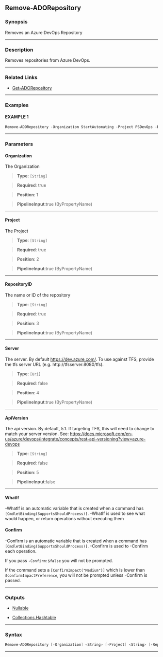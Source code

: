 Remove-ADORepository
--------------------
### Synopsis
Removes an Azure DevOps Repository

---
### Description

Removes repositories from Azure DevOps.

---
### Related Links
* [Get-ADORepository](Get-ADORepository.md)



---
### Examples
#### EXAMPLE 1
```PowerShell
Remove-ADORepository -Organization StartAutomating -Project PSDevOps -RepositoryID PSDevOps -WhatIf
```

---
### Parameters
#### **Organization**

The Organization



> **Type**: ```[String]```

> **Required**: true

> **Position**: 1

> **PipelineInput**:true (ByPropertyName)



---
#### **Project**

The Project



> **Type**: ```[String]```

> **Required**: true

> **Position**: 2

> **PipelineInput**:true (ByPropertyName)



---
#### **RepositoryID**

The name or ID of the repository



> **Type**: ```[String]```

> **Required**: true

> **Position**: 3

> **PipelineInput**:true (ByPropertyName)



---
#### **Server**

The server.  By default https://dev.azure.com/.
To use against TFS, provide the tfs server URL (e.g. http://tfsserver:8080/tfs).



> **Type**: ```[Uri]```

> **Required**: false

> **Position**: 4

> **PipelineInput**:true (ByPropertyName)



---
#### **ApiVersion**

The api version.  By default, 5.1.
If targeting TFS, this will need to change to match your server version.
See: https://docs.microsoft.com/en-us/azure/devops/integrate/concepts/rest-api-versioning?view=azure-devops



> **Type**: ```[String]```

> **Required**: false

> **Position**: 5

> **PipelineInput**:false



---
#### **WhatIf**
-WhatIf is an automatic variable that is created when a command has ```[CmdletBinding(SupportsShouldProcess)]```.
-WhatIf is used to see what would happen, or return operations without executing them
#### **Confirm**
-Confirm is an automatic variable that is created when a command has ```[CmdletBinding(SupportsShouldProcess)]```.
-Confirm is used to -Confirm each operation.
    
If you pass ```-Confirm:$false``` you will not be prompted.
    
    
If the command sets a ```[ConfirmImpact("Medium")]``` which is lower than ```$confirmImpactPreference```, you will not be prompted unless -Confirm is passed.

---
### Outputs
* [Nullable](https://learn.microsoft.com/en-us/dotnet/api/System.Nullable)


* [Collections.Hashtable](https://learn.microsoft.com/en-us/dotnet/api/System.Collections.Hashtable)




---
### Syntax
```PowerShell
Remove-ADORepository [-Organization] <String> [-Project] <String> [-RepositoryID] <String> [[-Server] <Uri>] [[-ApiVersion] <String>] [-WhatIf] [-Confirm] [<CommonParameters>]
```
---
